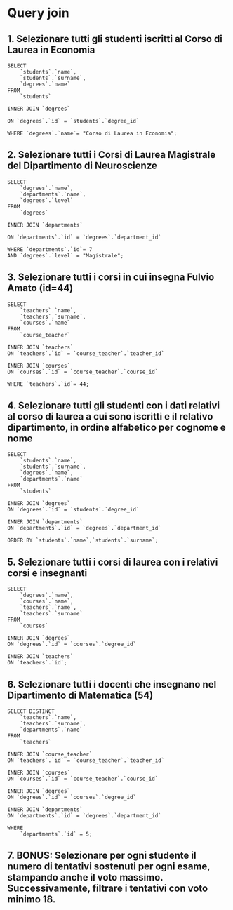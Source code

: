 # Query join

## 1. Selezionare tutti gli studenti iscritti al Corso di Laurea in Economia
```
SELECT 
	`students`.`name`,
	`students`.`surname`,
    `degrees`.`name`
FROM 
	`students`
    
INNER JOIN `degrees`

ON `degrees`.`id` = `students`.`degree_id`

WHERE `degrees`.`name`= "Corso di Laurea in Economia";
```
## 2. Selezionare tutti i Corsi di Laurea Magistrale del Dipartimento di Neuroscienze
```
SELECT 
	`degrees`.`name`,
    `departments`.`name`,
    `degrees`.`level`
FROM 
	`degrees`
    
INNER JOIN `departments`

ON `departments`.`id` = `degrees`.`department_id`

WHERE `departments`.`id`= 7
AND `degrees`.`level` = "Magistrale";
```
## 3. Selezionare tutti i corsi in cui insegna Fulvio Amato (id=44)
```
SELECT 
	`teachers`.`name`,
    `teachers`.`surname`,
    `courses`.`name`
FROM 
	`course_teacher`
    
INNER JOIN `teachers`
ON `teachers`.`id` = `course_teacher`.`teacher_id`

INNER JOIN `courses`
ON `courses`.`id` = `course_teacher`.`course_id`

WHERE `teachers`.`id`= 44;
```
## 4. Selezionare tutti gli studenti con i dati relativi al corso di laurea a cui sono iscritti e il relativo dipartimento, in ordine alfabetico per cognome e nome
```
SELECT 
	`students`.`name`,
    `students`.`surname`,
    `degrees`.`name`,
    `departments`.`name`
FROM 
	`students`
    
INNER JOIN `degrees`
ON `degrees`.`id` = `students`.`degree_id`

INNER JOIN `departments`
ON `departments`.`id` = `degrees`.`department_id`

ORDER BY `students`.`name`,`students`.`surname`;
```
## 5. Selezionare tutti i corsi di laurea con i relativi corsi e insegnanti
```
SELECT 
	`degrees`.`name`,
    `courses`.`name`,
    `teachers`.`name`,
    `teachers`.`surname`
FROM 
	`courses`
    
INNER JOIN `degrees`
ON `degrees`.`id` = `courses`.`degree_id`

INNER JOIN `teachers`
ON `teachers`.`id`;
```
## 6. Selezionare tutti i docenti che insegnano nel Dipartimento di Matematica (54)
```
SELECT DISTINCT
    `teachers`.`name`,
    `teachers`.`surname`,
    `departments`.`name`
FROM 
    `teachers`
    
INNER JOIN `course_teacher` 
ON `teachers`.`id` = `course_teacher`.`teacher_id`

INNER JOIN `courses` 
ON `courses`.`id` = `course_teacher`.`course_id`

INNER JOIN `degrees` 
ON `degrees`.`id` = `courses`.`degree_id`

INNER JOIN `departments` 
ON `departments`.`id` = `degrees`.`department_id`

WHERE 
    `departments`.`id` = 5;
```
## 7. BONUS: Selezionare per ogni studente il numero di tentativi sostenuti per ogni esame, stampando anche il voto massimo. Successivamente, filtrare i tentativi con voto minimo 18.

